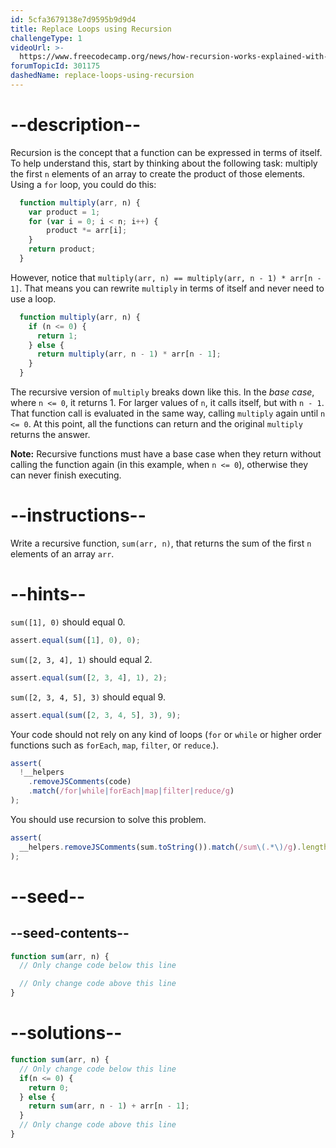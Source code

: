 ```yaml
---
id: 5cfa3679138e7d9595b9d9d4
title: Replace Loops using Recursion
challengeType: 1
videoUrl: >-
  https://www.freecodecamp.org/news/how-recursion-works-explained-with-flowcharts-and-a-video-de61f40cb7f9/
forumTopicId: 301175
dashedName: replace-loops-using-recursion
---
```


# --description--

Recursion is the concept that a function can be expressed in terms of itself. To help understand this, start by thinking about the following task: multiply the first `n` elements of an array to create the product of those elements. Using a `for` loop, you could do this:

```js
  function multiply(arr, n) {
    var product = 1;
    for (var i = 0; i < n; i++) {
        product *= arr[i];
    }
    return product;
  }
```

However, notice that `multiply(arr, n) == multiply(arr, n - 1) * arr[n - 1]`. That means you can rewrite `multiply` in terms of itself and never need to use a loop.

```js
  function multiply(arr, n) {
    if (n <= 0) {
      return 1;
    } else {
      return multiply(arr, n - 1) * arr[n - 1];
    }
  }
```

The recursive version of `multiply` breaks down like this. In the <dfn>base case</dfn>, where `n <= 0`, it returns 1. For larger values of `n`, it calls itself, but with `n - 1`. That function call is evaluated in the same way, calling `multiply` again until `n <= 0`. At this point, all the functions can return and the original `multiply` returns the answer.

**Note:** Recursive functions must have a base case when they return without calling the function again (in this example, when `n <= 0`), otherwise they can never finish executing.

# --instructions--

Write a recursive function, `sum(arr, n)`, that returns the sum of the first `n` elements of an array `arr`.

# --hints--

`sum([1], 0)` should equal 0.

```js
assert.equal(sum([1], 0), 0);
```

`sum([2, 3, 4], 1)` should equal 2.

```js
assert.equal(sum([2, 3, 4], 1), 2);
```

`sum([2, 3, 4, 5], 3)` should equal 9.

```js
assert.equal(sum([2, 3, 4, 5], 3), 9);
```

Your code should not rely on any kind of loops (`for` or `while` or higher order functions such as `forEach`, `map`, `filter`, or `reduce`.).

```js
assert(
  !__helpers
    .removeJSComments(code)
    .match(/for|while|forEach|map|filter|reduce/g)
);
```

You should use recursion to solve this problem.

```js
assert(
  __helpers.removeJSComments(sum.toString()).match(/sum\(.*\)/g).length > 1
);
```

# --seed--

## --seed-contents--

```js
function sum(arr, n) {
  // Only change code below this line

  // Only change code above this line
}
```

# --solutions--

```js
function sum(arr, n) {
  // Only change code below this line
  if(n <= 0) {
    return 0;
  } else {
    return sum(arr, n - 1) + arr[n - 1];
  }
  // Only change code above this line
}
```